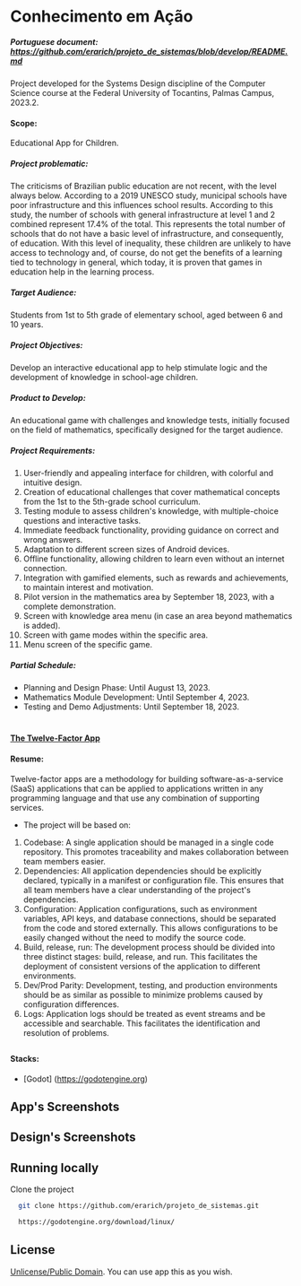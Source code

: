 # Conhecimento em Ação

##### Portuguese document: https://github.com/erarich/projeto_de_sistemas/blob/develop/README.md

Project developed for the Systems Design discipline of the Computer Science course at the Federal University of Tocantins, Palmas Campus, 2023.2.

#### Scope:
Educational App for Children.

##### Project problematic:

The criticisms of Brazilian public education are not recent, with the level always below. According to a 2019 UNESCO study, municipal schools have poor infrastructure and this influences school results. According to this study, the number of schools with general infrastructure at level 1 and 2 combined represent 17.4% of the total. This represents the total number of schools that do not have a basic level of infrastructure, and consequently, of education. With this level of inequality, these children are unlikely to have access to technology and, of course, do not get the benefits of a learning tied to technology in general, which today, it is proven that games in education help in the learning process.

##### Target Audience:
Students from 1st to 5th grade of elementary school, aged between 6 and 10 years.

##### Project Objectives:
Develop an interactive educational app to help stimulate logic and the development of knowledge in school-age children.

##### Product to Develop:
An educational game with challenges and knowledge tests, initially focused on the field of mathematics, specifically designed for the target audience.

##### Project Requirements:
1. User-friendly and appealing interface for children, with colorful and intuitive design.
2. Creation of educational challenges that cover mathematical concepts from the 1st to the 5th-grade school curriculum.
3. Testing module to assess children's knowledge, with multiple-choice questions and interactive tasks.
4. Immediate feedback functionality, providing guidance on correct and wrong answers.
5. Adaptation to different screen sizes of Android devices.
6. Offline functionality, allowing children to learn even without an internet connection.
7. Integration with gamified elements, such as rewards and achievements, to maintain interest and motivation.
8. Pilot version in the mathematics area by September 18, 2023, with a complete demonstration.
9. Screen with knowledge area menu (in case an area beyond mathematics is added).
10. Screen with game modes within the specific area.
11. Menu screen of the specific game.

##### Partial Schedule:
- Planning and Design Phase: Until August 13, 2023.
- Mathematics Module Development: Until September 4, 2023.
- Testing and Demo Adjustments: Until September 18, 2023.

#

#### [The Twelve-Factor App](https://12factor.net/pt_br/)

#### Resume:
Twelve-factor apps are a methodology for building software-as-a-service (SaaS) applications that can be applied to applications written in any programming language and that use any combination of supporting services.
  - The project will be based on:
  1. Codebase: A single application should be managed in a single code repository. This promotes traceability and makes collaboration between team members easier.
  2. Dependencies: All application dependencies should be explicitly declared, typically in a manifest or configuration file. This ensures that all team members have a clear understanding of the project's dependencies.
  3. Configuration: Application configurations, such as environment variables, API keys, and database connections, should be separated from the code and stored externally. This allows configurations to be easily changed without the need to modify the source code.
  4. Build, release, run: The development process should be divided into three distinct stages: build, release, and run. This facilitates the deployment of consistent versions of the application to different environments.
  5. Dev/Prod Parity: Development, testing, and production environments should be as similar as possible to minimize problems caused by configuration differences.
  6. Logs: Application logs should be treated as event streams and be accessible and searchable. This facilitates the identification and resolution of problems.

##

#### Stacks:
* [Godot] (https://godotengine.org)

##

## App's Screenshots



## Design's Screenshots



## Running locally

Clone the project

```bash
  git clone https://github.com/erarich/projeto_de_sistemas.git
```
```bash
  https://godotengine.org/download/linux/
```

## License

[Unlicense/Public Domain](https://choosealicense.com/licenses/#unlicense). You can use app this as you wish.



